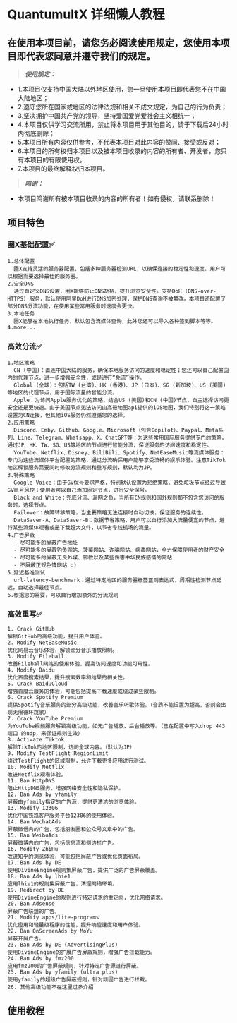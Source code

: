 # QuantumultX 详细懒人教程


## 在使用本项目前，请您务必阅读使用规定，您使用本项目即代表您同意并遵守我们的规定。
> ***使用规定：***
  - 1.本项目仅支持中国大陆以外地区使用，您一旦使用本项目即代表您不在中国大陆地区；
  - 2.遵守您所在国家或地区的法律法规和相关不成文规定，为自己的行为负责；
  - 3.坚决拥护中国共产党的领导，坚持爱国爱党爱社会主义相统一；
  - 4.本项目仅供学习交流所用，禁止将本项目用于其他目的，请于下载后24小时内彻底删除；
  - 5.本项目所有内容仅供参考，不代表本项目对此内容的赞同、接受或反对；
  - 6.本项目的所有权归本项目以及被本项目收录的内容的所有者、开发者，您只有本项目的有限使用权。
  - 7.本项目的最终解释权归本项目。
> ***鸣谢：***
  - 本项目鸣谢所有被本项目收录的内容的所有者！如有侵权，请联系删除！


## 项目特色
### 圈X基础配置✅
    1.总体配置
      圈X支持灵活的服务器配置，包括多种服务器检测URL，以确保连接的稳定性和速度。用户可以根据需要选择最佳的服务器。
    2.安全DNS
      通过自定义DNS设置，圈X能够防止DNS劫持，提升浏览安全性。支持DoH (DNS-over-HTTPS) 服务，默认使用阿里DoH进行DNS加密处理，保护DNS查询不被篡改。本项目还配置了部分DNS分流功能，在使用某些常用服务时速度会更快。
    3.本地任务
      圈X能够在本地执行任务，默认包含流媒体查询，此外您还可以导入各种签到脚本等等。
    4.more...
### 高效分流✅
    1.地区策略
      CN (中国)：直连中国大陆的服务，确保本地服务访问的速度和稳定性；您还可以自己配置国内的代理节点，进一步增强安全性，或是进行“免流”操作。
      Global (全球)：包括TW (台湾)、HK (香港)、JP (日本)、SG (新加坡)、US (美国)等地区的代理节点，用于国际流量的智能分流。
      Apple：为访问Apple服务优化的策略，结合US (美国)和CN (中国)节点，自主选择访问更安全还是更快速。由于美国节点无法访问由高德地图api提供的iOS地图，我们特别将这一策略设置为CN连接，但其他iOS服务仍然遵循您的选择。
    2.应用策略
      Discord、Emby、Github、Google、Microsoft（包含Copilot）、Paypal、Meta系列、Line、Telegram、Whatsapp、X、ChatGPT等：为这些常用国际服务提供专门的策略，通过JP、HK、TW、SG、US等地区的节点进行智能分流，保证服务的访问速度和稳定性。
      YouTube、Netflix、Disney、BiliBili、Spotify、NetEaseMusic等流媒体服务：专门为这些流媒体平台配置的策略，通过分流确保用户能够享受流畅的娱乐体验。注意TikTok地区解锁服务需要同时修改分流规则和重写规则，默认均为JP。
    3.特殊策略
      Google Voice：由于GV保号要求严格，特别默认设置为拒绝策略，避免垃圾节点经过导致GV账号风控；使用者可以自己添加固定节点，进行安全保号。
      Black and White：兜底分流、漏网之鱼，当所有CN规则和国外规则都不包含您访问的服务时，选择节点。
      Failover：故障转移策略，当主要策略无法连接时自动切换，保证服务的连续性。
      DataSaver-A、DataSaver-B：数据节省策略，用户可以自行添加大流量便宜的节点，进行某些流媒体观看或是下载超大文件，以节省专线机场的流量。
    4.广告屏蔽
      - 尽可能多的屏蔽广告地址
      - 尽可能多的屏蔽钓鱼网站、菠菜网站、诈骗网站、病毒网站，全力保障使用者的财产安全
      - 尽可能多的屏蔽无良外媒、邪教以及某些伤害中华民族感情的网站
      - 不屏蔽正规色情网站 :) 
    5.延迟基准测试
      url-latency-benchmark：通过特定地区的服务器标签正则表达式，周期性检测节点延迟，自动选择最佳节点。
    6.根据您的需要，可以自行增加额外的分流规则
### 高效重写✅
	1. Crack GitHub
	解锁GitHub的高级功能，提升用户体验。
	2. Modify NetEaseMusic
	优化网易云音乐体验，解锁部分音乐播放限制。
	3. Modify Fileball
	改善Fileball网站的使用体验，提高访问速度和功能可用性。
	4. Modify Baidu
	优化百度搜索结果，提升搜索效率和结果的相关性。
	5. Crack BaiduCloud
	增强百度云服务的体验，可能包括提高下载速度或绕过某些限制。
	6. Crack Spotify Premium
	提供Spotify音乐服务的部分高级功能，改善音乐听歌体验。（音质不能设置为超高，否则会出现无限循环跳歌）
	7. Crack YouTube Premium
	为YouTube视频服务解锁高级功能，如无广告播放、后台播放等。（已在配置中写入drop 443端口 的udp，来保证规则生效）
	8. Activate Tiktok
	解除TikTok的地区限制，访问全球内容。（默认为JP）
	9. Modify TestFlight RegionLimit
	绕过TestFlight的区域限制，允许下载更多应用进行测试。
	10. Modify Netflix
	改进Netflix观看体验。
	11. Ban HttpDNS
	阻止HttpDNS服务，增强网络安全性和隐私保护。
	12. Ban Ads by yfamily
	屏蔽由yfamily指定的广告源，提供更清洁的浏览体验。
	13. Modify 12306
	优化中国铁路客户服务平台12306的使用体验。
	14. Ban WechatAds
	屏蔽微信内的广告，包括朋友圈和公众号文章中的广告。
	15. Ban WeiboAds
	屏蔽微博内的广告，包括信息流和侧边栏广告。
	16. Modify ZhiHu
	改进知乎的浏览体验，可能包括屏蔽广告或优化页面布局。
	17. Ban Ads by DE
	使用DivineEngine规则集屏蔽广告，提供广泛的广告屏蔽覆盖。
	18. Ban Ads by lhie1
	应用lhie1的规则集屏蔽广告，清理网络环境。
	19. Redirect by DE
	使用DivineEngine的规则进行特定请求的重定向，优化网络请求。
	20. Ban Adsense
	屏蔽广告联盟的广告。
	21. Modify apps/lite-programs
	优化应用和轻量级程序的性能，提升响应速度和用户体验。
	22. Ban OnScreenAds by MoYu
	屏蔽开屏广告。
	23. Ban Ads by DE (AdvertisingPlus)
	使用DivineEngine的扩展广告屏蔽规则，增强广告拦截能力。
	24. Ban Ads by fmz200
	应用fmz200的广告屏蔽规则，针对特定广告源进行屏蔽。
	25. Ban Ads by yfamily (ultra plus)
	使用yfamily的超级广告屏蔽规则，针对顽固广告进行拦截。
    26. 其他高级功能不在这里过多介绍


## 使用教程
